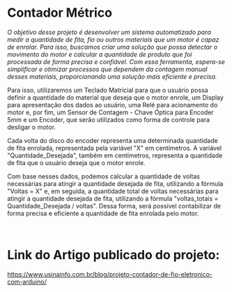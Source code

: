 <h1>Contador Métrico</h1>

<i>O objetivo desse projeto é desenvolver um sistema automatizado para medir a quantidade de fita, fio ou outros materiais que um motor é capaz de enrolar. Para isso, buscamos criar uma solução que possa detectar o movimento do motor e calcular a quantidade de produto que foi processada de forma precisa e confiável. Com essa ferramenta, espera-se simplificar e otimizar processos que dependem da contagem manual desses materiais, proporcionando uma solução mais eficiente e precisa.</i>

<div>
  Para isso, utilizaremos um Teclado Matricial para que o usuário possa definir a quantidade do material que deseja que o motor enrole, um Display para apresentação dos dados ao usuário, uma Relé para acionamento do motor e, por fim, um Sensor de Contagem - Chave Óptica para Encoder 5mm e um Encoder, que serão utilizados como forma de controle para desligar o motor.

  Cada volta do disco do encoder representa uma determinada quantidade de fita enrolada, representada pela variável "X" em centímetros. A variável "Quantidade_Desejada", também em centímetros, representa a quantidade de fita que o usuário deseja que o motor enrole.

  Com base nesses dados, podemos calcular a quantidade de voltas necessárias para atingir a quantidade desejada de fita, utilizando a fórmula "Voltas = X" e, em seguida, a quantidade total de voltas necessárias para atingir a quantidade desejada de fita, utilizando a fórmula "voltas_totais = Quantidade_Desejada / voltas". Dessa forma, será possível contabilizar de forma precisa e eficiente a quantidade de fita enrolada pelo motor.
</div>

</br><h1>Link do Artigo publicado do projeto:</h1> 
https://www.usinainfo.com.br/blog/projeto-contador-de-fio-eletronico-com-arduino/
